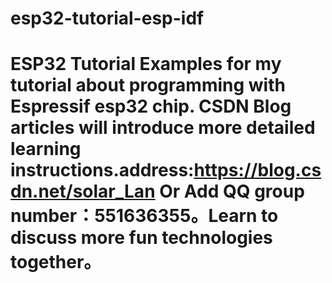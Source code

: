 # esp32-tutorial-esp-idf
# ESP32 Tutorial  Examples for my tutorial about programming with Espressif esp32 chip.  CSDN Blog articles will introduce more detailed learning instructions.address:https://blog.csdn.net/solar_Lan  Or Add QQ group number：551636355。Learn to discuss more fun technologies together。
